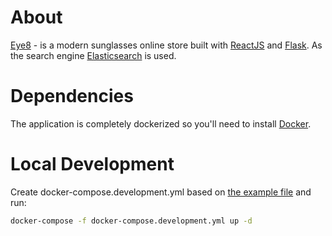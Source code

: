# About
[Eye8](https://eye8.kg) - is a modern sunglasses online store built with [ReactJS](https://reactjs.org/) and [Flask](https://flask.palletsprojects.com/en/1.1.x/). As the search engine [Elasticsearch](https://www.elastic.co/) is used.

# Dependencies
The application is completely dockerized so you'll need to install [Docker](https://docs.docker.com/engine/installation/).

# Local Development
Create docker-compose.development.yml based on [the example file](/docker-compose.development.example.yml) and run:
```sh
docker-compose -f docker-compose.development.yml up -d    
```
